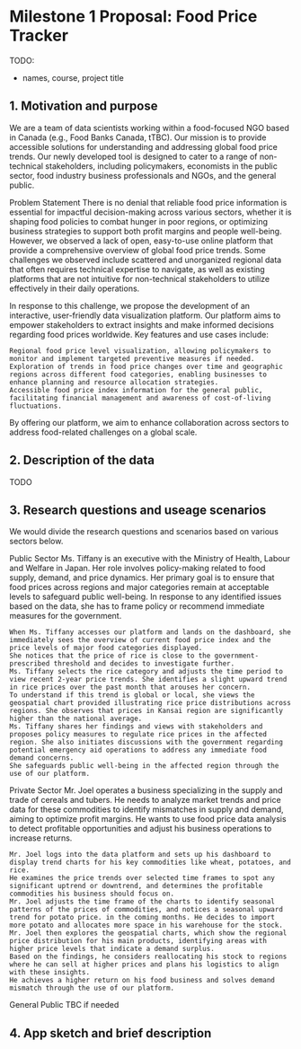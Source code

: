 # Milestone 1 Proposal: Food Price Tracker
TODO: 
- names, course, project title

## 1. Motivation and purpose
We are a team of data scientists working within a food-focused NGO based in Canada (e.g., Food Banks Canada, tTBC). Our mission is to provide accessible solutions for understanding and addressing global food price trends. Our newly developed tool is designed to cater to a range of non-technical stakeholders, including policymakers, economists in the public sector, food industry business professionals and NGOs, and the general public.

Problem Statement
There is no denial that reliable food price information is essential for impactful decision-making across various sectors, whether it is shaping food policies to combat hunger in poor regions, or optimizing business strategies to support both profit margins and people well-being. However, we observed a lack of open, easy-to-use online platform that provide a comprehensive overview of global food price trends. Some challenges we observed include scattered and unorganized regional data that often requires technical expertise to navigate, as well as existing platforms that are not intuitive for non-technical stakeholders to utilize effectively in their daily operations.

In response to this challenge, we propose the development of an interactive, user-friendly data visualization platform. Our platform aims to empower stakeholders to extract insights and make informed decisions regarding food prices worldwide. Key features and use cases include:

    Regional food price level visualization, allowing policymakers to monitor and implement targeted preventive measures if needed.
    Exploration of trends in food price changes over time and geographic regions across different food categories, enabling businesses to enhance planning and resource allocation strategies.
    Accessible food price index information for the general public, facilitating financial management and awareness of cost-of-living fluctuations.

By offering our platform, we aim to enhance collaboration across sectors to address food-related challenges on a global scale.

## 2. Description of the data
TODO


## 3. Research questions and useage scenarios
We would divide the research questions and scenarios based on various sectors below.

Public Sector
Ms. Tiffany is an executive with the Ministry of Health, Labour and Welfare in Japan. Her role involves policy-making related to food supply, demand, and price dynamics. Her primary goal is to ensure that food prices across regions and major categories remain at acceptable levels to safeguard public well-being. In response to any identified issues based on the data, she has to frame policy or recommend immediate measures for the government.

    When Ms. Tiffany accesses our platform and lands on the dashboard, she immediately sees the overview of current food price index and the price levels of major food categories displayed.
    She notices that the price of rice is close to the government-prescribed threshold and decides to investigate further.
    Ms. Tiffany selects the rice category and adjusts the time period to view recent 2-year price trends. She identifies a slight upward trend in rice prices over the past month that arouses her concern.
    To understand if this trend is global or local, she views the geospatial chart provided illustrating rice price distributions across regions. She observes that prices in Kansai region are significantly higher than the national average.
    Ms. Tiffany shares her findings and views with stakeholders and proposes policy measures to regulate rice prices in the affected region. She also initiates discussions with the government regarding potential emergency aid operations to address any immediate food demand concerns.
    She safeguards public well-being in the affected region through the use of our platform.

Private Sector
Mr. Joel operates a business specializing in the supply and trade of cereals and tubers. He needs to analyze market trends and price data for these commodities to identify mismatches in supply and demand, aiming to optimize profit margins. He wants to use food price data analysis to detect profitable opportunities and adjust his business operations to increase returns.

    Mr. Joel logs into the data platform and sets up his dashboard to display trend charts for his key commodities like wheat, potatoes, and rice.
    He examines the price trends over selected time frames to spot any significant uptrend or downtrend, and determines the profitable commodities his business should focus on.
    Mr. Joel adjusts the time frame of the charts to identify seasonal patterns of the prices of commodities, and notices a seasonal upward trend for potato price. in the coming months. He decides to import more potato and allocates more space in his warehouse for the stock.
    Mr. Joel then explores the geospatial charts, which show the regional price distribution for his main products, identifying areas with higher price levels that indicate a demand surplus.
    Based on the findings, he considers reallocating his stock to regions where he can sell at higher prices and plans his logistics to align with these insights.
    He achieves a higher return on his food business and solves demand mismatch through the use of our platform.

General Public
TBC if needed


## 4. App sketch and brief description